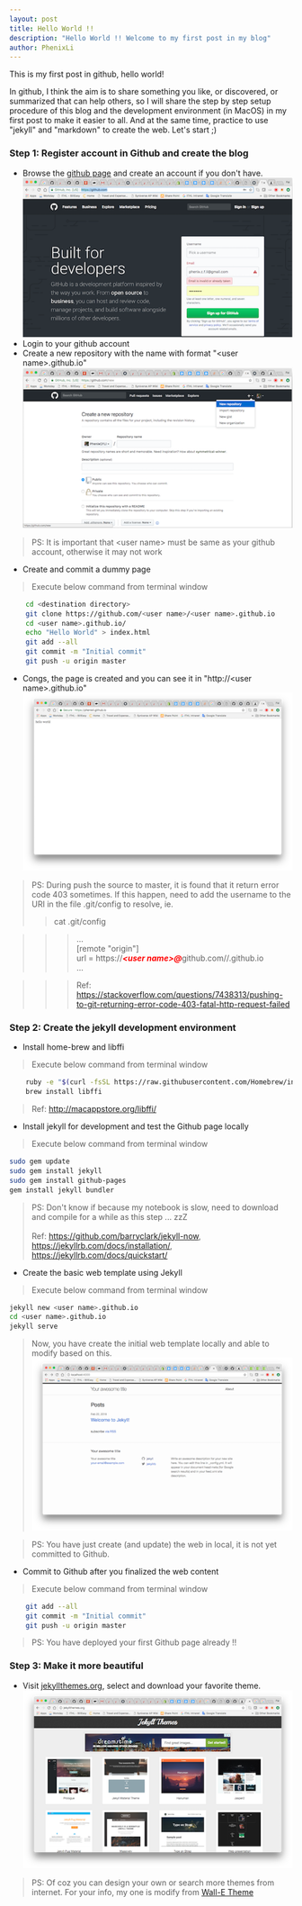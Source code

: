 ```yaml
---
layout: post
title: Hello World !!
description: "Hello World !! Welcome to my first post in my blog"
author: PhenixLi
---
```

This is my first post in github, hello world!

In github, I think the aim is to share something you like, or discovered, or summarized that can help others, 
so I will share the step by step setup procedure of this blog and the development environment (in MacOS) in my first post to make it easier to all. And at the same time, practice to use "jekyll" and "markdown" to create the web. Let's start ;)

### Step 1: Register account in Github and create the blog ###
* Browse the [github page](https://github.com, "Github's homepage") and create an account if you don't have.
![alt text](/assets/img/2018-02-20-Hello-World/github-reg.png)
* Login to your github account
* Create a new repository with the name with format "\<user name\>.github.io"
![alt text](/assets/img/2018-02-20-Hello-World/github-new-repo.png)
> PS: It is important that \<user name\> must be same as your github account, otherwise it may not work
* Create and commit a dummy page
> Execute below command from terminal window
```bash
	cd <destination directory>
	git clone https://github.com/<user name>/<user name>.github.io
	cd <user name>.github.io/
	echo "Hello World" > index.html
	git add --all
	git commit -m "Initial commit"
	git push -u origin master
```
* Congs, the page is created and you can see it in "http://\<user name\>.github.io" 
![alt text](/assets/img/2018-02-20-Hello-World/first-github-page.png)
> PS: During push the source to master, it is found that it return error code 403 sometimes.
> If this happen, need to add the username to the URI in the file .git/config to resolve, ie.
>> cat .git/config 

>>> ...<br>
>>> [remote "origin"]<br>
>>> url = https://<font color='red'><b><i>&#60;user name&#62;@</i></b></font>github.com/<user name>/<user name>.github.io<br>
>>> ...

>>> Ref: <https://stackoverflow.com/questions/7438313/pushing-to-git-returning-error-code-403-fatal-http-request-failed>


### Step 2: Create the jekyll development environment ###
* Install home-brew and libffi 
> Execute below command from terminal window
```bash
	ruby -e "$(curl -fsSL https://raw.githubusercontent.com/Homebrew/install/master/install)" < /dev/null 2> /dev/null
	brew install libffi
```
> Ref: <http://macappstore.org/libffi/>
* Install jekyll for development and test the Github page locally
> Execute below command from terminal window
```bash
sudo gem update
sudo gem install jekyll
sudo gem install github-pages
gem install jekyll bundler
```
>PS: Don't know if because my notebook is slow, need to download and compile for a while as this step ... zzZ<br><br>
>Ref: <https://github.com/barryclark/jekyll-now>,
><https://jekyllrb.com/docs/installation/>,
><https://jekyllrb.com/docs/quickstart/>

* Create the basic web template using Jekyll
> Execute below command from terminal window
```bash
jekyll new <user name>.github.io
cd <user name>.github.io
jekyll serve
```
> Now, you have create the initial web template locally and able to modify based on this.
![alt text](/assets/img/2018-02-20-Hello-World/jekyll-template.png)

> PS: You have just create (and update) the web in local, it is not yet committed to Github.

* Commit to Github after you finalized the web content
> Execute below command from terminal window
```bash
	git add --all
	git commit -m "Initial commit"
	git push -u origin master
```
> PS: You have deployed your first Github page already !!

### Step 3: Make it more beautiful ###
* Visit [jekyllthemes.org](http://jekyllthemes.org "Jekyll Themes homepage"), select and download your favorite theme.
![alt text](/assets/img/2018-02-20-Hello-World/jekyll-themes.png)
> PS: Of coz you can design your own or search more themes from internet. For your info, my one is modify from [Wall-E Theme](http://jekyllthemes.org/themes/wall-e/ "Wall-E Themes homepage")
